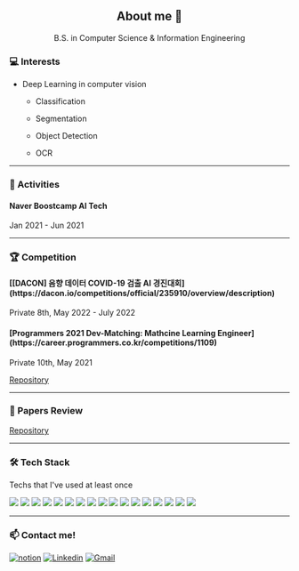 <h2 align="center">About me 👋 </h2>

<p align="center">B.S. in Computer Science & Information Engineering</p>

<h3>💻 Interests</h3>

- Deep Learning in computer vision

  - Classification

  - Segmentation

  - Object Detection

  - OCR

    

------



<h3>👯 Activities</h3>



<h4>Naver Boostcamp AI Tech</h4> Jan 2021 - Jun 2021



------


<h3>🏆 Competition</h3>



<h4>[[DACON] 음향 데이터 COVID-19 검출 AI 경진대회](https://dacon.io/competitions/official/235910/overview/description)</h4>
Private 8th, May 2022 - July 2022



<h4>[Programmers 2021 Dev-Matching: Mathcine Learning Engineer](https://career.programmers.co.kr/competitions/1109)</h4> 
Private 10th, May 2021

<a href="https://github.com/ssun-g/machine_learning/tree/master/2021_dev_matching_ML">Repository</a>


------



<h3>📃 Papers Review</h3>
<a href="https://github.com/ssun-g/machine_learning/tree/master/papers">Repository</a>



------



<h3>🛠 Tech Stack</h3> Techs that I've used at least once

<img src="https://img.shields.io/badge/-python-3776AB?style=flat-square&logo=python&logoColor=white"/></a> 
<img src="https://img.shields.io/badge/-PyTorch-ee4c2c?style=flat-square&logo=PyTorch&logoColor=white"/></a> 
<img src="https://img.shields.io/badge/TensorFlow-FF6F00?style=flat-square&logo=TensorFlow&logoColor=white"/></a>
<img src="https://img.shields.io/badge/c-A8B9CC?style=flat-square&logo=c&logoColor=white"/></a> 
<img src="https://img.shields.io/badge/C++-00599C?style=flat-square&logo=C%2B%2B&logoColor=white"/></a>
<img src="https://img.shields.io/badge/NumPy-0123243?style=flat-square&logo=NumPy&logoColor=white"/></a> 
<img src="https://img.shields.io/badge/pandas-150458?style=flat-square&logo=pandas&logoColor=white"/></a> 
<img src="https://img.shields.io/badge/OpenCV-5C3EE8?style=flat-square&logo=OpenCV&logoColor=white"/></a>
<img src="https://img.shields.io/badge/Anaconda-44A833?style=flat-square&logo=Anaconda&logoColor=white"/></a>
<img src="https://img.shields.io/badge/Docker-2496ED?style=flat-square&logo=Docker&logoColor=white"/></a>
<img src="https://img.shields.io/badge/Linux-FCC624?style=flat-square&logo=Linux&logoColor=white"/></a>
<img src="https://img.shields.io/badge/Ubuntu-E95420?style=flat-square&logo=Ubuntu&logoColor=white"/></a>
<img src="https://img.shields.io/badge/CentOS-262577?style=flat-square&logo=CentOS&logoColor=white"/></a>
<img src="https://img.shields.io/badge/MySQL-4479A1?style=flat-square&logo=MySQL&logoColor=white"/></a> 
<img src="https://img.shields.io/badge/PostgreSQL-4169E1?style=flat-square&logo=PostgreSQL&logoColor=white"/></a>
<img src="https://img.shields.io/badge/MongoDB-47A248?style=flat-square&logo=MongoDB&logoColor=white"/></a>
<img src="https://img.shields.io/badge/Amazon AWS-232F3E?style=flat-square&logo=Amazon AWS&logoColor=white"/></a>



------



<h3>📫 Contact me!</h3>

[![notion](http://img.shields.io/badge/Notion-000000?style=flat-square&logo=Notion&link=https://www.notion.so/Jinsung-s-Activities-AI-2e0fc04e5a914941b4a141ed4d4848a7)](https://www.notion.so/Jinsung-s-Activities-AI-2e0fc04e5a914941b4a141ed4d4848a7) [![Linkedin](http://img.shields.io/badge/-LinkedIn-0A66C2?style=flat-square&logo=LinkedIn&link=https://www.linkedin.com/in/jinsung-lee-78556113a/)](https://www.linkedin.com/in/jinsung-lee-78556113a/) [![Gmail](http://img.shields.io/badge/-Gmail-EA4335?style=flat-square&logo=Gmail&logoColor=ffffff&link=mailto:jinsung3325@gmail.com)](mailto:jinsung3325@gmail.com)

